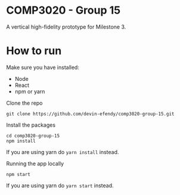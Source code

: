 # COMP3020 - Group 15

A vertical high-fidelity prototype for Milestone 3.

# How to run

Make sure you have installed:
- Node 
- React
- npm or yarn
 
Clone the repo
```
git clone https://github.com/devin-efendy/comp3020-group-15.git
```

Install the packages
```
cd comp3020-group-15 
npm install
```
If you are using yarn do `yarn install` instead.

Running the app locally
```
npm start
```
If you are using yarn do `yarn start` instead.